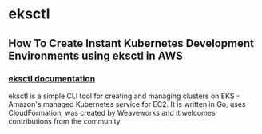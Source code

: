 # eksctl
## How To Create Instant Kubernetes Development Environments using eksctl in AWS
### [eksctl documentation](https://eksctl.io/introduction/)
eksctl is a simple CLI tool for creating and managing clusters on EKS - Amazon's managed Kubernetes service for EC2. It is written in Go, uses CloudFormation, was created by Weaveworks and it welcomes contributions from the community.